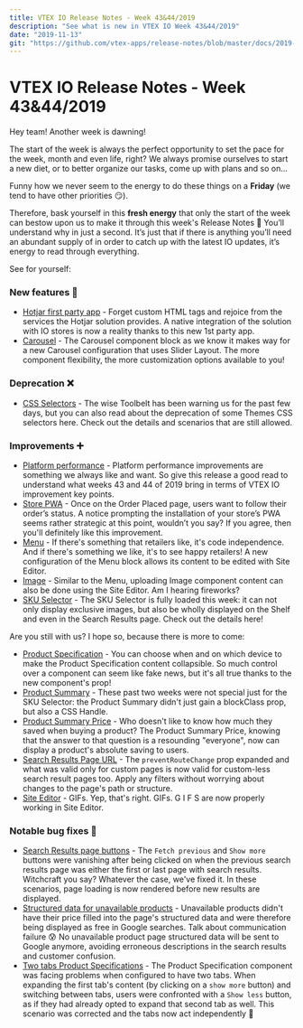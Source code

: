 ```yaml
---
title: VTEX IO Release Notes - Week 43&44/2019
description: "See what is new in VTEX IO Week 43&44/2019"
date: "2019-11-13"
git: "https://github.com/vtex-apps/release-notes/blob/master/docs/2019-week-43-44/README.md"
---
```


# VTEX IO Release Notes - Week 43&44/2019

Hey team! Another week is dawning!

The start of the week is always the perfect opportunity to set the pace for the week, month and even life, right? We always promise ourselves to start a new diet, or to better organize our tasks, come up with plans and so on...

Funny how we never seem to the energy to do these things on a **Friday** (we tend to have other priorities :smirk:).

Therefore, bask yourself in this **fresh energy** that only the start of the week can bestow upon us to make it through this week's Release Notes :muscle: You’ll understand why in just a second. It’s just that if there is anything you’ll need an abundant supply of in order to catch up with the latest IO updates, it’s energy to read through everything.

See for yourself:

### New features :rocket:

- [Hotjar first party app](https://vtex.io/docs/releases/2019-week-43-44/hotjar-first-party-app) - Forget custom HTML tags and rejoice from the services the Hotjar solution provides. A native integration of the solution with IO stores is now a reality thanks to this new 1st party app.
- [Carousel](https://vtex.io/docs/releases/2019-week-43-44/carousel) - The Carousel component block as we know it makes way for a new Carousel configuration that uses Slider Layout. The more component flexibility, the more customization options available to you!

### Deprecation :x:

- [CSS Selectors](https://vtex.io/docs/releases/2019-week-43-44/css-selectors-deprecation) - The wise Toolbelt has been warning us for the past few days, but you can also read about the deprecation of some Themes CSS selectors here. Check out the details and scenarios that are still allowed.

### Improvements :heavy_plus_sign:

- [Platform performance](https://vtex.io/docs/releases/2019-week-43-44/platform-performance) - Platform performance improvements are something we always like and want. So give this release a good read to understand what weeks 43 and 44 of 2019 bring in terms of VTEX IO improvement key points.
- [Store PWA](https://vtex.io/docs/releases/2019-week-43-44/store-pwa) - Once on the Order Placed page, users want to follow their order’s status. A notice prompting the installation of your store’s PWA seems rather strategic at this point, wouldn’t you say? If you agree, then you'll definitely like this improvement.
- [Menu](https://vtex.io/docs/releases/2019-week-43-44/menu) - If there's something that retailers like, it's code independence. And if there's something we like, it's to see happy retailers! A new configuration of the Menu block allows its content to be edited with Site Editor.
- [Image](https://vtex.io/docs/releases/2019-week-43-44/image) - Similar to the Menu, uploading Image component content can also be done using the Site Editor. Am I hearing fireworks?
- [SKU Selector](https://vtex.io/docs/releases/2019-week-43-44/sku-selector) - The SKU Selector is fully loaded this week: it can not only display exclusive images, but also be wholly displayed on the Shelf and even in the Search Results page. Check out the details here!

Are you still with us? I hope so, because there is more to come:

- [Product Specification](https://vtex.io/docs/releases/2019-week-43-44/product-specifications) - You can choose when and on which device to make the Product Specification content collapsible. So much control over a component can seem like fake news, but it's all true thanks to the new component's prop!
- [Product Summary](https://vtex.io/docs/releases/2019-week-43-44/product-summary) - These past two weeks were not special just for the SKU Selector: the Product Summary didn't just gain a blockClass prop, but also a CSS Handle.
- [Product Summary Price](https://vtex.io/docs/releases/2019-week-43-44/product-summary-price) - Who doesn't like to know how much they saved when buying a product? The Product Summary Price, knowing that the answer to that question is a resounding "everyone", now can display a product's absolute saving to users.
- [Search Results Page URL](https://vtex.io/docs/releases/2019-week-43-44/search-results-page-url) - The `preventRouteChange` prop expanded and what was valid only for custom pages is now valid for custom-less search result pages too. Apply any filters without worrying about changes to the page's path or structure.
- [Site Editor](https://vtex.io/docs/releases/2019-week-43-44/site-editor) - GIFs. Yep, that's right. GIFs. G I F S are now properly working in Site Editor.

### Notable bug fixes :bug:

- [Search Results page buttons](https://github.com/vtex-apps/search-result/pull/264) - The `Fetch previous` and `Show more` buttons were vanishing after being clicked on when the previous search results page was either the first or last page with search results. Witchcraft you say? Whatever the case, we've fixed it. In these scenarios, page loading is now rendered before new results are displayed.
- [Structured data for unavailable products](https://github.com/vtex-apps/structured-data/pull/9) - Unavailable products didn't have their price filled into the page's structured data and were therefore being displayed as free in Google searches. Talk about communication failure :cold_sweat: No unavailable product page structured data will be sent to Google anymore, avoiding erroneous descriptions in the search results and customer confusion.
- [Two tabs Product Specifications](https://github.com/vtex-apps/store-components/pull/610) - The Product Specification component was facing problems when configured to have two tabs. When expanding the first tab's content (by clicking on a `show more` button) and switching between tabs, users were confronted with a `Show less` button, as if they had already opted to expand that second tab as well. This scenario was corrected and the tabs now act independently :muscle:
